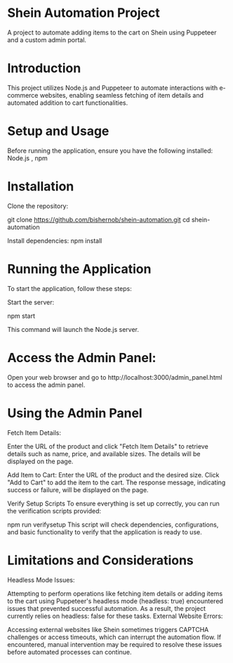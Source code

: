 # Shein Automation Project
A project to automate adding items to the cart on Shein using Puppeteer and a custom admin portal.

# Introduction

This project utilizes Node.js and Puppeteer to automate interactions with e-commerce websites, enabling seamless fetching of item details and automated addition to cart functionalities.

# Setup and Usage


Before running the application, ensure you have the following installed:
Node.js , npm 


# Installation

Clone the repository:

git clone https://github.com/bishernob/shein-automation.git
cd shein-automation

Install dependencies:
npm install

# Running the Application

To start the application, follow these steps:

Start the server:

npm start

This command will launch the Node.js server.

# Access the Admin Panel:

Open your web browser and go to http://localhost:3000/admin_panel.html to access the admin panel.

# Using the Admin Panel

Fetch Item Details:

Enter the URL of the product and click "Fetch Item Details" to retrieve details such as name, price, and available sizes.
The details will be displayed on the page.

Add Item to Cart:
Enter the URL of the product and the desired size.
Click "Add to Cart" to add the item to the cart.
The response message, indicating success or failure, will be displayed on the page.

Verify Setup Scripts
To ensure everything is set up correctly, you can run the verification scripts provided:

npm run verifysetup
This script will check dependencies, configurations, and basic functionality to verify that the application is ready to use.

# Limitations and Considerations

Headless Mode Issues:

Attempting to perform operations like fetching item details or adding items to the cart using Puppeteer's headless mode (headless: true) encountered issues that prevented successful automation. As a result, the project currently relies on headless: false for these tasks.
External Website Errors:

Accessing external websites like Shein sometimes triggers CAPTCHA challenges or access timeouts, which can interrupt the automation flow. If encountered, manual intervention may be required to resolve these issues before automated processes can continue.
